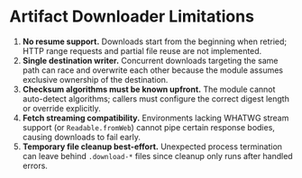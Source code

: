 # Artifact Downloader Limitations

1. **No resume support.** Downloads start from the beginning when retried; HTTP range requests and partial file reuse are not implemented.
2. **Single destination writer.** Concurrent downloads targeting the same path can race and overwrite each other because the module assumes exclusive ownership of the destination.
3. **Checksum algorithms must be known upfront.** The module cannot auto-detect algorithms; callers must configure the correct digest length or override explicitly.
4. **Fetch streaming compatibility.** Environments lacking WHATWG stream support (or `Readable.fromWeb`) cannot pipe certain response bodies, causing downloads to fail early.
5. **Temporary file cleanup best-effort.** Unexpected process termination can leave behind `.download-*` files since cleanup only runs after handled errors.
